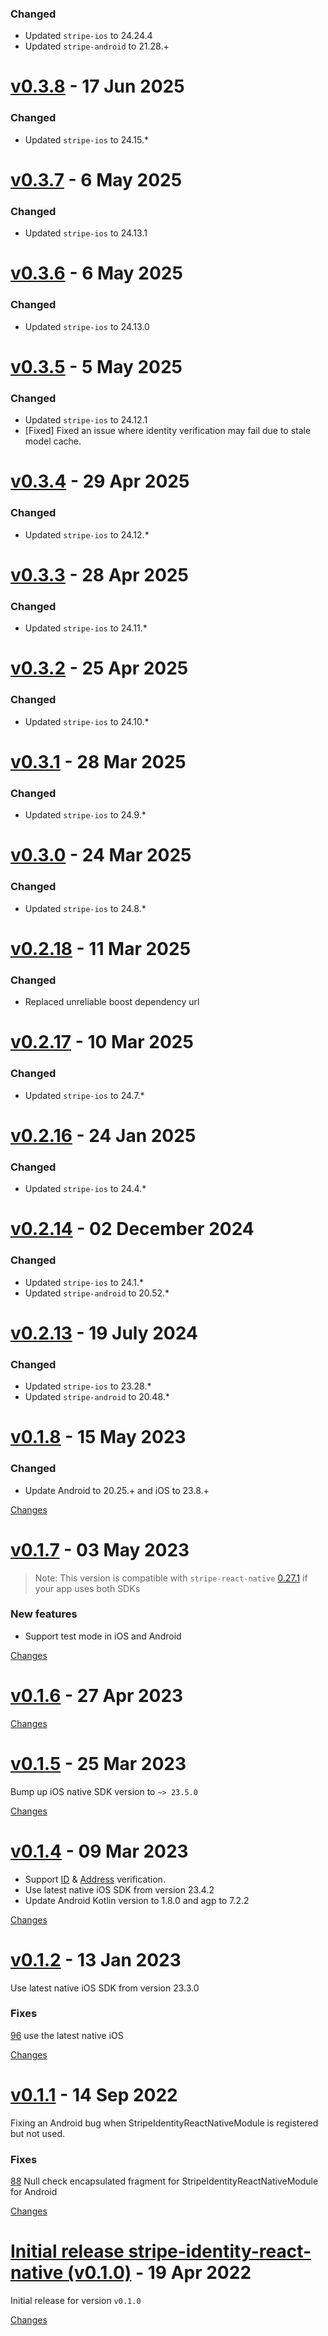 ### Changed

- Updated `stripe-ios` to 24.24.4
- Updated `stripe-android` to 21.28.+

# [v0.3.8](https://github.com/stripe/stripe-identity-react-native/releases/tag/v0.3.8) - 17 Jun 2025

### Changed

- Updated `stripe-ios` to 24.15.\*

# [v0.3.7](https://github.com/stripe/stripe-identity-react-native/releases/tag/v0.3.7) - 6 May 2025

### Changed

- Updated `stripe-ios` to 24.13.1

# [v0.3.6](https://github.com/stripe/stripe-identity-react-native/releases/tag/v0.3.6) - 6 May 2025

### Changed

- Updated `stripe-ios` to 24.13.0

# [v0.3.5](https://github.com/stripe/stripe-identity-react-native/releases/tag/v0.3.4) - 5 May 2025

### Changed

- Updated `stripe-ios` to 24.12.1
- [Fixed] Fixed an issue where identity verification may fail due to stale model cache.

# [v0.3.4](https://github.com/stripe/stripe-identity-react-native/releases/tag/v0.3.4) - 29 Apr 2025

### Changed

- Updated `stripe-ios` to 24.12.\*

<a name="v0.3.3">

# [v0.3.3](https://github.com/stripe/stripe-identity-react-native/releases/tag/v0.3.3) - 28 Apr 2025

### Changed

- Updated `stripe-ios` to 24.11.\*

<a name="v0.3.2">

# [v0.3.2](https://github.com/stripe/stripe-identity-react-native/releases/tag/v0.3.2) - 25 Apr 2025

### Changed

- Updated `stripe-ios` to 24.10.\*

<a name="v0.3.1">

# [v0.3.1](https://github.com/stripe/stripe-identity-react-native/releases/tag/v0.3.1) - 28 Mar 2025

### Changed

- Updated `stripe-ios` to 24.9.\*

<a name="v0.3.0">

# [v0.3.0](https://github.com/stripe/stripe-identity-react-native/releases/tag/v0.3.0) - 24 Mar 2025

### Changed

- Updated `stripe-ios` to 24.8.\*

<a name="v0.2.18"></a>

# [v0.2.18](https://github.com/stripe/stripe-identity-react-native/releases/tag/v0.2.18) - 11 Mar 2025

### Changed

- Replaced unreliable boost dependency url

<a name="v0.2.17"></a>

# [v0.2.17](https://github.com/stripe/stripe-identity-react-native/releases/tag/v0.2.17) - 10 Mar 2025

### Changed

- Updated `stripe-ios` to 24.7.\*

<a name="v0.2.16"></a>

# [v0.2.16](https://github.com/stripe/stripe-identity-react-native/releases/tag/v0.2.16) - 24 Jan 2025

### Changed

- Updated `stripe-ios` to 24.4.\*

<a name="v0.2.14"></a>

# [v0.2.14](https://github.com/stripe/stripe-identity-react-native/releases/tag/v0.2.14) - 02 December 2024

### Changed

- Updated `stripe-ios` to 24.1.\*
- Updated `stripe-android` to 20.52.\*

<a name="v0.2.13"></a>

# [v0.2.13](https://github.com/stripe/stripe-identity-react-native/releases/tag/v0.2.13) - 19 July 2024

### Changed

- Updated `stripe-ios` to 23.28.\*
- Updated `stripe-android` to 20.48.\*

<a name="v0.1.8"></a>

# [v0.1.8](https://github.com/stripe/stripe-identity-react-native/releases/tag/v0.1.8) - 15 May 2023

### Changed

- Update Android to 20.25.+ and iOS to 23.8.+

[Changes][v0.1.8]

<a name="v0.1.7"></a>

# [v0.1.7](https://github.com/stripe/stripe-identity-react-native/releases/tag/v0.1.7) - 03 May 2023

<!-- Please group the following commits into one of the sections below. -->
<!-- Remove empty sections when done. -->

> Note: This version is compatible with `stripe-react-native` [0.27.1](https://github.com/stripe/stripe-react-native/releases/tag/v0.27.1) if your app uses both SDKs

### New features

- Support test mode in iOS and Android

[Changes][v0.1.7]

<a name="v0.1.6"></a>

# [v0.1.6](https://github.com/stripe/stripe-identity-react-native/releases/tag/v0.1.6) - 27 Apr 2023

[Changes][v0.1.6]

<a name="v0.1.5"></a>

# [v0.1.5](https://github.com/stripe/stripe-identity-react-native/releases/tag/v0.1.5) - 25 Mar 2023

Bump up iOS native SDK version to `~> 23.5.0`

[Changes][v0.1.5]

<a name="v0.1.4"></a>

# [v0.1.4](https://github.com/stripe/stripe-identity-react-native/releases/tag/v0.1.4) - 09 Mar 2023

- Support [ID](https://stripe.com/docs/identity/verification-checks?type=id-number) & [Address](https://stripe.com/docs/identity/verification-checks?type=address) verification.
- Use latest native iOS SDK from version 23.4.2
- Update Android Kotlin version to 1.8.0 and agp to 7.2.2

[Changes][v0.1.4]

<a name="v0.1.2"></a>

# [v0.1.2](https://github.com/stripe/stripe-identity-react-native/releases/tag/v0.1.2) - 13 Jan 2023

Use latest native iOS SDK from version 23.3.0

### Fixes

[96](https://github.com/stripe/stripe-identity-react-native/pull/96) use the latest native iOS

[Changes][v0.1.2]

<a name="v0.1.1"></a>

# [v0.1.1](https://github.com/stripe/stripe-identity-react-native/releases/tag/v0.1.1) - 14 Sep 2022

Fixing an Android bug when StripeIdentityReactNativeModule is registered but not used.

### Fixes

[88](https://https://github.com/stripe/stripe-identity-react-native/pull/88) Null check encapsulated fragment for StripeIdentityReactNativeModule for Android

[Changes][v0.1.1]

<a name="v0.1.0"></a>

# [Initial release stripe-identity-react-native (v0.1.0)](https://github.com/stripe/stripe-identity-react-native/releases/tag/v0.1.0) - 19 Apr 2022

Initial release for version `v0.1.0`

[Changes][v0.1.0]

[v0.1.8]: https://github.com/stripe/stripe-identity-react-native/compare/v0.1.7...v0.1.8
[v0.1.7]: https://github.com/stripe/stripe-identity-react-native/compare/v0.1.6...v0.1.7
[v0.1.6]: https://github.com/stripe/stripe-identity-react-native/compare/v0.1.5...v0.1.6
[v0.1.5]: https://github.com/stripe/stripe-identity-react-native/compare/v0.1.4...v0.1.5
[v0.1.4]: https://github.com/stripe/stripe-identity-react-native/compare/v0.1.2...v0.1.4
[v0.1.2]: https://github.com/stripe/stripe-identity-react-native/compare/v0.1.1...v0.1.2
[v0.1.1]: https://github.com/stripe/stripe-identity-react-native/compare/v0.1.0...v0.1.1
[v0.1.0]: https://github.com/stripe/stripe-identity-react-native/tree/v0.1.0

